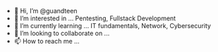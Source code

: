 - 👋 Hi, I’m @guandteen
- 👀 I’m interested in ... Pentesting, Fullstack Development
- 🌱 I’m currently learning ... IT fundamentals, Network, Cybersecurity
- 💞️ I’m looking to collaborate on ...
- 📫 How to reach me ...

<!---
guandteen/guandteen is a ✨ special ✨ repository because its `README.md` (this file) appears on your GitHub profile.
You can click the Preview link to take a look at your changes.
--->
